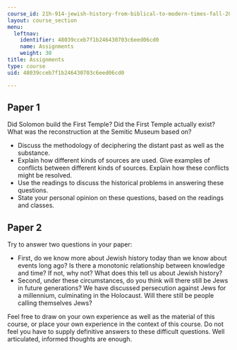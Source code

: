 ```yaml
---
course_id: 21h-914-jewish-history-from-biblical-to-modern-times-fall-2007
layout: course_section
menu:
  leftnav:
    identifier: 48039cceb7f1b246430703c6eed06cd0
    name: Assignments
    weight: 30
title: Assignments
type: course
uid: 48039cceb7f1b246430703c6eed06cd0

---
```


Paper 1
-------

Did Solomon build the First Temple? Did the First Temple actually exist? What was the reconstruction at the Semitic Museum based on?

*   Discuss the methodology of deciphering the distant past as well as the substance.
*   Explain how different kinds of sources are used. Give examples of conflicts between different kinds of sources. Explain how these conflicts might be resolved.
*   Use the readings to discuss the historical problems in answering these questions.
*   State your personal opinion on these questions, based on the readings and classes.

Paper 2
-------

Try to answer two questions in your paper:

*   First, do we know more about Jewish history today than we know about events long ago? Is there a monotonic relationship between knowledge and time? If not, why not? What does this tell us about Jewish history?
*   Second, under these circumstances, do you think will there still be Jews in future generations? We have discussed persecution against Jews for a millennium, culminating in the Holocaust. Will there still be people calling themselves Jews?

Feel free to draw on your own experience as well as the material of this course, or place your own experience in the context of this course. Do not feel you have to supply definitive answers to these difficult questions. Well articulated, informed thoughts are enough.